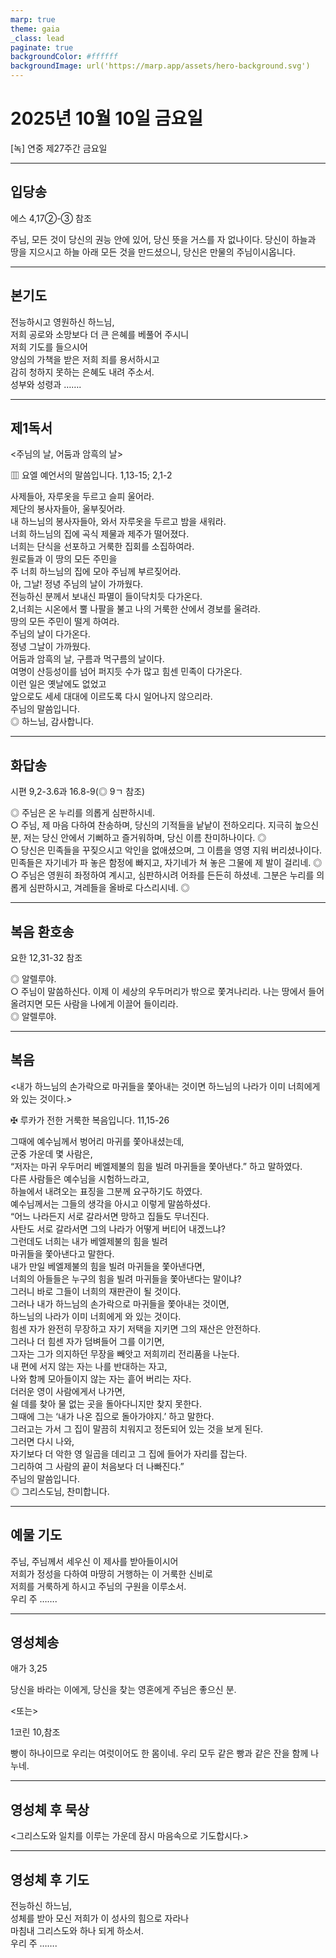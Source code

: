 ```yaml
---
marp: true
theme: gaia
_class: lead
paginate: true
backgroundColor: #ffffff
backgroundImage: url('https://marp.app/assets/hero-background.svg')
---
```


# 2025년 10월 10일 금요일

[녹] 연중 제27주간 금요일  




---

## 입당송

에스 4,17②-③ 참조

주님, 모든 것이 당신의 권능 안에 있어, 당신 뜻을 거스를 자 없나이다. 당신이 하늘과 땅을 지으시고 하늘 아래 모든 것을 만드셨으니, 당신은 만물의 주님이시옵니다.  
  


---

## 본기도

전능하시고 영원하신 하느님,  
저희 공로와 소망보다 더 큰 은혜를 베풀어 주시니  
저희 기도를 들으시어  
양심의 가책을 받은 저희 죄를 용서하시고  
감히 청하지 못하는 은혜도 내려 주소서.  
성부와 성령과 …….  
  


---

## 제1독서

<주님의 날, 어둠과 암흑의 날>

▥ 요엘 예언서의 말씀입니다. 1,13-15; 2,1-2

사제들아, 자루옷을 두르고 슬피 울어라.  
제단의 봉사자들아, 울부짖어라.  
내 하느님의 봉사자들아, 와서 자루옷을 두르고 밤을 새워라.  
너희 하느님의 집에 곡식 제물과 제주가 떨어졌다.  
너희는 단식을 선포하고 거룩한 집회를 소집하여라.  
원로들과 이 땅의 모든 주민을  
주 너희 하느님의 집에 모아 주님께 부르짖어라.  
아, 그날! 정녕 주님의 날이 가까웠다.  
전능하신 분께서 보내신 파멸이 들이닥치듯 다가온다.  
2,너희는 시온에서 뿔 나팔을 불고 나의 거룩한 산에서 경보를 울려라.  
땅의 모든 주민이 떨게 하여라.  
주님의 날이 다가온다.  
정녕 그날이 가까웠다.  
어둠과 암흑의 날, 구름과 먹구름의 날이다.  
여명이 산등성이를 넘어 퍼지듯 수가 많고 힘센 민족이 다가온다.  
이런 일은 옛날에도 없었고  
앞으로도 세세 대대에 이르도록 다시 일어나지 않으리라.  
주님의 말씀입니다.  
◎ 하느님, 감사합니다.  
  


---

## 화답송

시편 9,2-3.6과 16.8-9(◎ 9ㄱ 참조)

◎ 주님은 온 누리를 의롭게 심판하시네.  
○ 주님, 제 마음 다하여 찬송하며, 당신의 기적들을 낱낱이 전하오리다. 지극히 높으신 분, 저는 당신 안에서 기뻐하고 즐거워하며, 당신 이름 찬미하나이다. ◎  
○ 당신은 민족들을 꾸짖으시고 악인을 없애셨으며, 그 이름을 영영 지워 버리셨나이다. 민족들은 자기네가 파 놓은 함정에 빠지고, 자기네가 쳐 놓은 그물에 제 발이 걸리네. ◎  
○ 주님은 영원히 좌정하여 계시고, 심판하시려 어좌를 든든히 하셨네. 그분은 누리를 의롭게 심판하시고, 겨레들을 올바로 다스리시네. ◎  
  


---

## 복음 환호송

요한 12,31-32 참조

◎ 알렐루야.  
○ 주님이 말씀하신다. 이제 이 세상의 우두머리가 밖으로 쫓겨나리라. 나는 땅에서 들어 올려지면 모든 사람을 나에게 이끌어 들이리라.  
◎ 알렐루야.  
  


---

## 복음

<내가 하느님의 손가락으로 마귀들을 쫓아내는 것이면 하느님의 나라가 이미 너희에게 와 있는 것이다.>

✠ 루카가 전한 거룩한 복음입니다. 11,15-26

그때에 예수님께서 벙어리 마귀를 쫓아내셨는데,  
군중 가운데 몇 사람은,  
“저자는 마귀 우두머리 베엘제불의 힘을 빌려 마귀들을 쫓아낸다.” 하고 말하였다.  
다른 사람들은 예수님을 시험하느라고,  
하늘에서 내려오는 표징을 그분께 요구하기도 하였다.  
예수님께서는 그들의 생각을 아시고 이렇게 말씀하셨다.  
“어느 나라든지 서로 갈라서면 망하고 집들도 무너진다.  
사탄도 서로 갈라서면 그의 나라가 어떻게 버티어 내겠느냐?  
그런데도 너희는 내가 베엘제불의 힘을 빌려  
마귀들을 쫓아낸다고 말한다.  
내가 만일 베엘제불의 힘을 빌려 마귀들을 쫓아낸다면,  
너희의 아들들은 누구의 힘을 빌려 마귀들을 쫓아낸다는 말이냐?  
그러니 바로 그들이 너희의 재판관이 될 것이다.  
그러나 내가 하느님의 손가락으로 마귀들을 쫓아내는 것이면,  
하느님의 나라가 이미 너희에게 와 있는 것이다.  
힘센 자가 완전히 무장하고 자기 저택을 지키면 그의 재산은 안전하다.  
그러나 더 힘센 자가 덤벼들어 그를 이기면,  
그자는 그가 의지하던 무장을 빼앗고 저희끼리 전리품을 나눈다.  
내 편에 서지 않는 자는 나를 반대하는 자고,  
나와 함께 모아들이지 않는 자는 흩어 버리는 자다.  
더러운 영이 사람에게서 나가면,  
쉴 데를 찾아 물 없는 곳을 돌아다니지만 찾지 못한다.  
그때에 그는 ‘내가 나온 집으로 돌아가야지.’ 하고 말한다.  
그러고는 가서 그 집이 말끔히 치워지고 정돈되어 있는 것을 보게 된다.  
그러면 다시 나와,  
자기보다 더 악한 영 일곱을 데리고 그 집에 들어가 자리를 잡는다.  
그리하여 그 사람의 끝이 처음보다 더 나빠진다.”  
주님의 말씀입니다.  
◎ 그리스도님, 찬미합니다.  
  


---

## 예물 기도

주님, 주님께서 세우신 이 제사를 받아들이시어  
저희가 정성을 다하여 마땅히 거행하는 이 거룩한 신비로  
저희를 거룩하게 하시고 주님의 구원을 이루소서.  
우리 주 …….  
  


---

## 영성체송

애가 3,25

당신을 바라는 이에게, 당신을 찾는 영혼에게 주님은 좋으신 분.  
  
<또는>  
  
1코린 10,참조  
  
빵이 하나이므로 우리는 여럿이어도 한 몸이네. 우리 모두 같은 빵과 같은 잔을 함께 나누네.  


---

## 영성체 후 묵상

<그리스도와 일치를 이루는 가운데 잠시 마음속으로 기도합시다.>  


---

## 영성체 후 기도

전능하신 하느님,  
성체를 받아 모신 저희가 이 성사의 힘으로 자라나  
마침내 그리스도와 하나 되게 하소서.  
우리 주 …….
